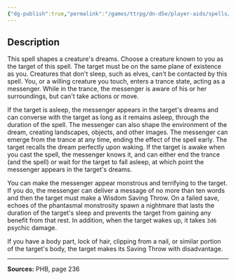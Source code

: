 ```yaml
---
{"dg-publish":true,"permalink":"/games/ttrpg/dn-d5e/player-aids/spells/level-5/dream/","tags":["ttrpg/dnd/5e","verbal","somatic","material","spell"],"noteIcon":""}
---
```



## Description
This spell shapes a creature's dreams.
Choose a creature known to you as the target of this spell.
The target must be on the same plane of existence as you.
Creatures that don't sleep, such as elves, can't be contacted by this spell.
You, or a willing creature you touch, enters a trance state, acting as a messenger.
While in the trance, the messenger is aware of his or her surroundings, but can't take actions or move.

If the target is asleep, the messenger appears in the target's dreams and can converse with the target as long as it remains asleep, through the duration of the spell.
The messenger can also shape the environment of the dream, creating landscapes, objects, and other images.
The messenger can emerge from the trance at any time, ending the effect of the spell early.
The target recalls the dream perfectly upon waking.
If the target is awake when you cast the spell, the messenger knows it, and can either end the trance (and the spell) or wait for the target to fall asleep, at which point the messenger appears in the target's dreams.

You can make the messenger appear monstrous and terrifying to the target.
If you do, the messenger can deliver a message of no more than ten words and then the target must make a Wisdom Saving Throw.
On a failed save, echoes of the phantasmal monstrosity spawn a nightmare that lasts the duration of the target's sleep and prevents the target from gaining any benefit from that rest.
In addition, when the target wakes up, it takes `3d6` psychic damage.

If you have a body part, lock of hair, clipping from a nail, or similar portion of the target's body, the target makes its Saving Throw with disadvantage.

---

**Sources:** PHB, page 236

